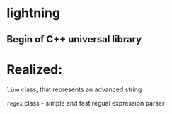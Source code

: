 # lightning

## Begin of C++ universal library

# Realized:

`line` class, that represents an advanced string

`regex` class - simple and fast regual expression parser
